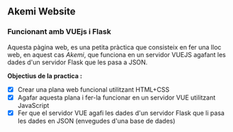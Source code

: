 ## Akemi Website
### Funcionant amb VUEjs i Flask

Aquesta pàgina web, es una petita pràctica que consisteix en fer una lloc web, en aquest cas *Akemi*, que funciona en un servidor VUEJS agafant les dades d'un servidor Flask que les pasa a JSON.
  
**Objectius de la practica :**
- [x] Crear una plana web funcional utilitzant HTML+CSS
- [x] Agafar aquesta plana i fer-la funcionar en un servidor VUE utilitzant JavaScript
- [x] Fer que el servidor VUE agafi les dades d'un servidor Flask que li pasa les dades en JSON (envegudes d'una base de dades)
